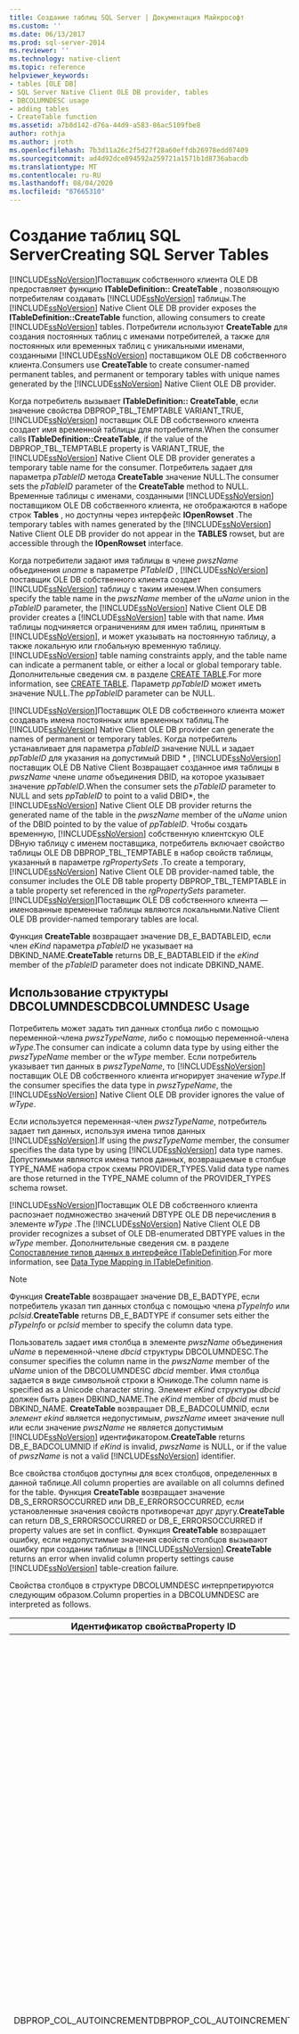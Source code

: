 ```yaml
---
title: Создание таблиц SQL Server | Документация Майкрософт
ms.custom: ''
ms.date: 06/13/2017
ms.prod: sql-server-2014
ms.reviewer: ''
ms.technology: native-client
ms.topic: reference
helpviewer_keywords:
- tables [OLE DB]
- SQL Server Native Client OLE DB provider, tables
- DBCOLUMNDESC usage
- adding tables
- CreateTable function
ms.assetid: a7b8d142-d76a-44d9-a583-86ac5109fbe8
author: rothja
ms.author: jroth
ms.openlocfilehash: 7b3d11a26c2f5d27f28a60effdb26978edd07409
ms.sourcegitcommit: ad4d92dce894592a259721a1571b1d8736abacdb
ms.translationtype: MT
ms.contentlocale: ru-RU
ms.lasthandoff: 08/04/2020
ms.locfileid: "87665310"
---
```

# <a name="creating-sql-server-tables"></a><span data-ttu-id="0e27c-102">Создание таблиц SQL Server</span><span class="sxs-lookup"><span data-stu-id="0e27c-102">Creating SQL Server Tables</span></span>
  <span data-ttu-id="0e27c-103">[!INCLUDE[ssNoVersion](../../includes/ssnoversion-md.md)]Поставщик собственного клиента OLE DB предоставляет функцию **ITableDefinition:: CreateTable** , позволяющую потребителям создавать [!INCLUDE[ssNoVersion](../../includes/ssnoversion-md.md)] таблицы.</span><span class="sxs-lookup"><span data-stu-id="0e27c-103">The [!INCLUDE[ssNoVersion](../../includes/ssnoversion-md.md)] Native Client OLE DB provider exposes the **ITableDefinition::CreateTable** function, allowing consumers to create [!INCLUDE[ssNoVersion](../../includes/ssnoversion-md.md)] tables.</span></span> <span data-ttu-id="0e27c-104">Потребители используют **CreateTable** для создания постоянных таблиц с именами потребителей, а также для постоянных или временных таблиц с уникальными именами, созданными [!INCLUDE[ssNoVersion](../../includes/ssnoversion-md.md)] поставщиком OLE DB собственного клиента.</span><span class="sxs-lookup"><span data-stu-id="0e27c-104">Consumers use **CreateTable** to create consumer-named permanent tables, and permanent or temporary tables with unique names generated by the [!INCLUDE[ssNoVersion](../../includes/ssnoversion-md.md)] Native Client OLE DB provider.</span></span>  
  
 <span data-ttu-id="0e27c-105">Когда потребитель вызывает **ITableDefinition:: CreateTable**, если значение свойства DBPROP_TBL_TEMPTABLE VARIANT_TRUE, [!INCLUDE[ssNoVersion](../../includes/ssnoversion-md.md)] поставщик OLE DB собственного клиента создает имя временной таблицы для потребителя.</span><span class="sxs-lookup"><span data-stu-id="0e27c-105">When the consumer calls **ITableDefinition::CreateTable**, if the value of the DBPROP_TBL_TEMPTABLE property is VARIANT_TRUE, the [!INCLUDE[ssNoVersion](../../includes/ssnoversion-md.md)] Native Client OLE DB provider generates a temporary table name for the consumer.</span></span> <span data-ttu-id="0e27c-106">Потребитель задает для параметра *pTableID* метода **CreateTable** значение NULL.</span><span class="sxs-lookup"><span data-stu-id="0e27c-106">The consumer sets the *pTableID* parameter of the **CreateTable** method to NULL.</span></span> <span data-ttu-id="0e27c-107">Временные таблицы с именами, созданными [!INCLUDE[ssNoVersion](../../includes/ssnoversion-md.md)] поставщиком OLE DB собственного клиента, не отображаются в наборе строк **Tables** , но доступны через интерфейс **IOpenRowset** .</span><span class="sxs-lookup"><span data-stu-id="0e27c-107">The temporary tables with names generated by the [!INCLUDE[ssNoVersion](../../includes/ssnoversion-md.md)] Native Client OLE DB provider do not appear in the **TABLES** rowset, but are accessible through the **IOpenRowset** interface.</span></span>  
  
 <span data-ttu-id="0e27c-108">Когда потребители задают имя таблицы в члене *pwszName* объединения *uname* в параметре *PTableID* , [!INCLUDE[ssNoVersion](../../includes/ssnoversion-md.md)] поставщик OLE DB собственного клиента создает [!INCLUDE[ssNoVersion](../../includes/ssnoversion-md.md)] таблицу с таким именем.</span><span class="sxs-lookup"><span data-stu-id="0e27c-108">When consumers specify the table name in the *pwszName* member of the *uName* union in the *pTableID* parameter, the [!INCLUDE[ssNoVersion](../../includes/ssnoversion-md.md)] Native Client OLE DB provider creates a [!INCLUDE[ssNoVersion](../../includes/ssnoversion-md.md)] table with that name.</span></span> <span data-ttu-id="0e27c-109">Имя таблицы подчиняется ограничениям для имен таблиц, принятым в [!INCLUDE[ssNoVersion](../../includes/ssnoversion-md.md)], и может указывать на постоянную таблицу, а также локальную или глобальную временную таблицу.</span><span class="sxs-lookup"><span data-stu-id="0e27c-109">[!INCLUDE[ssNoVersion](../../includes/ssnoversion-md.md)] table naming constraints apply, and the table name can indicate a permanent table, or either a local or global temporary table.</span></span> <span data-ttu-id="0e27c-110">Дополнительные сведения см. в разделе [CREATE TABLE](/sql/t-sql/statements/create-table-transact-sql).</span><span class="sxs-lookup"><span data-stu-id="0e27c-110">For more information, see [CREATE TABLE](/sql/t-sql/statements/create-table-transact-sql).</span></span> <span data-ttu-id="0e27c-111">Параметр *ppTableID* может иметь значение NULL.</span><span class="sxs-lookup"><span data-stu-id="0e27c-111">The *ppTableID* parameter can be NULL.</span></span>  
  
 <span data-ttu-id="0e27c-112">[!INCLUDE[ssNoVersion](../../includes/ssnoversion-md.md)]Поставщик OLE DB собственного клиента может создавать имена постоянных или временных таблиц.</span><span class="sxs-lookup"><span data-stu-id="0e27c-112">The [!INCLUDE[ssNoVersion](../../includes/ssnoversion-md.md)] Native Client OLE DB provider can generate the names of permanent or temporary tables.</span></span> <span data-ttu-id="0e27c-113">Когда потребитель устанавливает для параметра *pTableID* значение NULL и задает *ppTableID* для указания на допустимый DBID \* , [!INCLUDE[ssNoVersion](../../includes/ssnoversion-md.md)] поставщик OLE DB Native Client Возвращает созданное имя таблицы в *pwszName* члене *uname* объединения DBID, на которое указывает значение *ppTableID*.</span><span class="sxs-lookup"><span data-stu-id="0e27c-113">When the consumer sets the *pTableID* parameter to NULL and sets *ppTableID* to point to a valid DBID\*, the [!INCLUDE[ssNoVersion](../../includes/ssnoversion-md.md)] Native Client OLE DB provider returns the generated name of the table in the *pwszName* member of the *uName* union of the DBID pointed to by the value of *ppTableID*.</span></span> <span data-ttu-id="0e27c-114">Чтобы создать временную, [!INCLUDE[ssNoVersion](../../includes/ssnoversion-md.md)] собственную клиентскую OLE DBную таблицу с именем поставщика, потребитель включает свойство таблицы OLE DB DBPROP_TBL_TEMPTABLE в набор свойств таблицы, указанный в параметре *rgPropertySets* .</span><span class="sxs-lookup"><span data-stu-id="0e27c-114">To create a temporary, [!INCLUDE[ssNoVersion](../../includes/ssnoversion-md.md)] Native Client OLE DB provider-named table, the consumer includes the OLE DB table property DBPROP_TBL_TEMPTABLE in a table property set referenced in the *rgPropertySets* parameter.</span></span> [!INCLUDE[ssNoVersion](../../includes/ssnoversion-md.md)]<span data-ttu-id="0e27c-115">Поставщик OLE DB собственного клиента — именованные временные таблицы являются локальными.</span><span class="sxs-lookup"><span data-stu-id="0e27c-115">Native Client OLE DB provider-named temporary tables are local.</span></span>  
  
 <span data-ttu-id="0e27c-116">Функция **CreateTable** возвращает значение DB_E_BADTABLEID, если член *eKind* параметра *pTableID* не указывает на DBKIND_NAME.</span><span class="sxs-lookup"><span data-stu-id="0e27c-116">**CreateTable** returns DB_E_BADTABLEID if the *eKind* member of the *pTableID* parameter does not indicate DBKIND_NAME.</span></span>  
  
## <a name="dbcolumndesc-usage"></a><span data-ttu-id="0e27c-117">Использование структуры DBCOLUMNDESC</span><span class="sxs-lookup"><span data-stu-id="0e27c-117">DBCOLUMNDESC Usage</span></span>  
 <span data-ttu-id="0e27c-118">Потребитель может задать тип данных столбца либо с помощью переменной-члена *pwszTypeName*, либо с помощью переменной-члена *wType*.</span><span class="sxs-lookup"><span data-stu-id="0e27c-118">The consumer can indicate a column data type by using either the *pwszTypeName* member or the *wType* member.</span></span> <span data-ttu-id="0e27c-119">Если потребитель указывает тип данных в *pwszTypeName*, то [!INCLUDE[ssNoVersion](../../includes/ssnoversion-md.md)] поставщик OLE DB собственного клиента игнорирует значение *wType*.</span><span class="sxs-lookup"><span data-stu-id="0e27c-119">If the consumer specifies the data type in *pwszTypeName*, the [!INCLUDE[ssNoVersion](../../includes/ssnoversion-md.md)] Native Client OLE DB provider ignores the value of *wType*.</span></span>  
  
 <span data-ttu-id="0e27c-120">Если используется переменная-член *pwszTypeName*, потребитель задает тип данных, используя имена типов данных [!INCLUDE[ssNoVersion](../../includes/ssnoversion-md.md)].</span><span class="sxs-lookup"><span data-stu-id="0e27c-120">If using the *pwszTypeName* member, the consumer specifies the data type by using [!INCLUDE[ssNoVersion](../../includes/ssnoversion-md.md)] data type names.</span></span> <span data-ttu-id="0e27c-121">Допустимыми являются имена типов данных, возвращаемые в столбце TYPE_NAME набора строк схемы PROVIDER_TYPES.</span><span class="sxs-lookup"><span data-stu-id="0e27c-121">Valid data type names are those returned in the TYPE_NAME column of the PROVIDER_TYPES schema rowset.</span></span>  
  
 <span data-ttu-id="0e27c-122">[!INCLUDE[ssNoVersion](../../includes/ssnoversion-md.md)]Поставщик OLE DB собственного клиента распознает подмножество значений DBTYPE OLE DB перечисления в элементе *wType* .</span><span class="sxs-lookup"><span data-stu-id="0e27c-122">The [!INCLUDE[ssNoVersion](../../includes/ssnoversion-md.md)] Native Client OLE DB provider recognizes a subset of OLE DB-enumerated DBTYPE values in the *wType* member.</span></span> <span data-ttu-id="0e27c-123">Дополнительные сведения см. в разделе [Сопоставление типов данных в интерфейсе ITableDefinition](../../relational-databases/native-client-ole-db-data-types/data-type-mapping-in-itabledefinition.md).</span><span class="sxs-lookup"><span data-stu-id="0e27c-123">For more information, see [Data Type Mapping in ITableDefinition](../../relational-databases/native-client-ole-db-data-types/data-type-mapping-in-itabledefinition.md).</span></span>  
  
> [!NOTE]  
>  <span data-ttu-id="0e27c-124">Функция **CreateTable** возвращает значение DB_E_BADTYPE, если потребитель указал тип данных столбца с помощью члена *pTypeInfo* или *pclsid*.</span><span class="sxs-lookup"><span data-stu-id="0e27c-124">**CreateTable** returns DB_E_BADTYPE if consumer sets either the *pTypeInfo* or *pclsid* member to specify the column data type.</span></span>  
  
 <span data-ttu-id="0e27c-125">Пользователь задает имя столбца в элементе *pwszName* объединения *uName* в переменной-члене *dbcid* структуры DBCOLUMNDESC.</span><span class="sxs-lookup"><span data-stu-id="0e27c-125">The consumer specifies the column name in the *pwszName* member of the *uName* union of the DBCOLUMNDESC *dbcid* member.</span></span> <span data-ttu-id="0e27c-126">Имя столбца задается в виде символьной строки в Юникоде.</span><span class="sxs-lookup"><span data-stu-id="0e27c-126">The column name is specified as a Unicode character string.</span></span> <span data-ttu-id="0e27c-127">Элемент *eKind* структуры *dbcid* должен быть равен DBKIND_NAME.</span><span class="sxs-lookup"><span data-stu-id="0e27c-127">The *eKind* member of *dbcid* must be DBKIND_NAME.</span></span> <span data-ttu-id="0e27c-128">**CreateTable** возвращает DB_E_BADCOLUMNID, если *элемент ekind* является недопустимым, *pwszName* имеет значение null или если значение *pwszName* не является допустимым [!INCLUDE[ssNoVersion](../../includes/ssnoversion-md.md)] идентификатором.</span><span class="sxs-lookup"><span data-stu-id="0e27c-128">**CreateTable** returns DB_E_BADCOLUMNID if *eKind* is invalid, *pwszName* is NULL, or if the value of *pwszName* is not a valid [!INCLUDE[ssNoVersion](../../includes/ssnoversion-md.md)] identifier.</span></span>  
  
 <span data-ttu-id="0e27c-129">Все свойства столбцов доступны для всех столбцов, определенных в данной таблице.</span><span class="sxs-lookup"><span data-stu-id="0e27c-129">All column properties are available on all columns defined for the table.</span></span> <span data-ttu-id="0e27c-130">Функция **CreateTable** возвращает значение DB_S_ERRORSOCCURRED или DB_E_ERRORSOCCURRED, если установленные значения свойств противоречат друг другу.</span><span class="sxs-lookup"><span data-stu-id="0e27c-130">**CreateTable** can return DB_S_ERRORSOCCURRED or DB_E_ERRORSOCCURRED if property values are set in conflict.</span></span> <span data-ttu-id="0e27c-131">Функция **CreateTable** возвращает ошибку, если недопустимые значения свойств столбцов вызывают ошибку при создании таблицы в [!INCLUDE[ssNoVersion](../../includes/ssnoversion-md.md)].</span><span class="sxs-lookup"><span data-stu-id="0e27c-131">**CreateTable** returns an error when invalid column property settings cause [!INCLUDE[ssNoVersion](../../includes/ssnoversion-md.md)] table-creation failure.</span></span>  
  
 <span data-ttu-id="0e27c-132">Свойства столбцов в структуре DBCOLUMNDESC интерпретируются следующим образом.</span><span class="sxs-lookup"><span data-stu-id="0e27c-132">Column properties in a DBCOLUMNDESC are interpreted as follows.</span></span>  
  
|<span data-ttu-id="0e27c-133">Идентификатор свойства</span><span class="sxs-lookup"><span data-stu-id="0e27c-133">Property ID</span></span>|<span data-ttu-id="0e27c-134">Описание</span><span class="sxs-lookup"><span data-stu-id="0e27c-134">Description</span></span>|  
|-----------------|-----------------|  
|<span data-ttu-id="0e27c-135">DBPROP_COL_AUTOINCREMENT</span><span class="sxs-lookup"><span data-stu-id="0e27c-135">DBPROP_COL_AUTOINCREMENT</span></span>|<span data-ttu-id="0e27c-136">Ч/З Чтение/запись</span><span class="sxs-lookup"><span data-stu-id="0e27c-136">R/W: Read/write</span></span><br /><br /> <span data-ttu-id="0e27c-137">Значение по умолчанию: VARIANT_FALSE Description: задает свойство Identity для созданного столбца.</span><span class="sxs-lookup"><span data-stu-id="0e27c-137">Default: VARIANT_FALSE Description: Sets the identity property on the column created.</span></span> <span data-ttu-id="0e27c-138">В [!INCLUDE[ssNoVersion](../../includes/ssnoversion-md.md)] свойство идентификатора может иметь только один столбец таблицы.</span><span class="sxs-lookup"><span data-stu-id="0e27c-138">For [!INCLUDE[ssNoVersion](../../includes/ssnoversion-md.md)], the identity property is valid for a single column within a table.</span></span> <span data-ttu-id="0e27c-139">Если присвоить свойству значение VARIANT_TRUE более чем для одного столбца, то при [!INCLUDE[ssNoVersion](../../includes/ssnoversion-md.md)] попытке поставщика OLE DB собственного клиента создать таблицу на сервере будет возникнет ошибка.</span><span class="sxs-lookup"><span data-stu-id="0e27c-139">Setting the property to VARIANT_TRUE for more than a single column generates an error when the [!INCLUDE[ssNoVersion](../../includes/ssnoversion-md.md)] Native Client OLE DB provider attempts to create the table on the server.</span></span><br /><br /> <span data-ttu-id="0e27c-140">Свойство идентификаторов [!INCLUDE[ssNoVersion](../../includes/ssnoversion-md.md)] действительно только для типов **integer**, **numeric** и **decimal**, когда масштаб равен 0.</span><span class="sxs-lookup"><span data-stu-id="0e27c-140">The [!INCLUDE[ssNoVersion](../../includes/ssnoversion-md.md)] identity property is only valid for the **integer**, **numeric**, and **decimal** types when the scale is 0.</span></span> <span data-ttu-id="0e27c-141">Присвоение свойству значения VARIANT_TRUE для столбца любого другого типа данных приводит к ошибке, когда [!INCLUDE[ssNoVersion](../../includes/ssnoversion-md.md)] поставщик собственного клиента OLE DB пытается создать таблицу на сервере.</span><span class="sxs-lookup"><span data-stu-id="0e27c-141">Setting the property to VARIANT_TRUE on a column of any other data type generates an error when the [!INCLUDE[ssNoVersion](../../includes/ssnoversion-md.md)] Native Client OLE DB provider attempts to create the table on the server.</span></span><br /><br /> <span data-ttu-id="0e27c-142">[!INCLUDE[ssNoVersion](../../includes/ssnoversion-md.md)]Поставщик OLE DB собственного клиента возвращает DB_S_ERRORSOCCURRED, если DBPROP_COL_AUTOINCREMENT и DBPROP_COL_NULLABLE являются VARIANT_TRUE, а *элемент dwoption* DBPROP_COL_NULLABLE не DBPROPOPTIONS_REQUIRED.</span><span class="sxs-lookup"><span data-stu-id="0e27c-142">The [!INCLUDE[ssNoVersion](../../includes/ssnoversion-md.md)] Native Client OLE DB provider returns DB_S_ERRORSOCCURRED when DBPROP_COL_AUTOINCREMENT and DBPROP_COL_NULLABLE are both VARIANT_TRUE and the *dwOption* of DBPROP_COL_NULLABLE is not DBPROPOPTIONS_REQUIRED.</span></span> <span data-ttu-id="0e27c-143">Если оба свойства DBPROP_COL_AUTOINCREMENT и DBPROP_COL_NULLABLE имеют значение VARIANT_TRUE и элемент *dwOption* свойства DBPROP_COL_NULLABLE равен DBPROPOPTIONS_REQUIRED, будет возвращено значение DB_E_ERRORSOCCURRED.</span><span class="sxs-lookup"><span data-stu-id="0e27c-143">DB_E_ERRORSOCCURRED is returned when DBPROP_COL_AUTOINCREMENT and DBPROP_COL_NULLABLE are both VARIANT_TRUE and the *dwOption* of DBPROP_COL_NULLABLE equals DBPROPOPTIONS_REQUIRED.</span></span> <span data-ttu-id="0e27c-144">Столбец определяется с помощью свойства идентификатора [!INCLUDE[ssNoVersion](../../includes/ssnoversion-md.md)], а элементу DBPROP_COL_NULLABLE *dwStatus* присваивается значение DBPROPSTATUS_CONFLICTING.</span><span class="sxs-lookup"><span data-stu-id="0e27c-144">The column is defined with the [!INCLUDE[ssNoVersion](../../includes/ssnoversion-md.md)] identity property and the DBPROP_COL_NULLABLE *dwStatus* member is set to DBPROPSTATUS_CONFLICTING.</span></span>|  
|<span data-ttu-id="0e27c-145">DBPROP_COL_DEFAULT</span><span class="sxs-lookup"><span data-stu-id="0e27c-145">DBPROP_COL_DEFAULT</span></span>|<span data-ttu-id="0e27c-146">Ч/З Чтение/запись</span><span class="sxs-lookup"><span data-stu-id="0e27c-146">R/W: Read/write</span></span><br /><br /> <span data-ttu-id="0e27c-147">По умолчанию: нет</span><span class="sxs-lookup"><span data-stu-id="0e27c-147">Default: None</span></span><br /><br /> <span data-ttu-id="0e27c-148">Описание: создает для столбца ограничение [!INCLUDE[ssNoVersion](../../includes/ssnoversion-md.md)] DEFAULT.</span><span class="sxs-lookup"><span data-stu-id="0e27c-148">Description: Creates a [!INCLUDE[ssNoVersion](../../includes/ssnoversion-md.md)] DEFAULT constraint for the column.</span></span><br /><br /> <span data-ttu-id="0e27c-149">Элемент *vValue* структуры DBPROP может относиться к любому типу из определенного набора типов.</span><span class="sxs-lookup"><span data-stu-id="0e27c-149">The *vValue* DBPROP member can be any of a number of types.</span></span> <span data-ttu-id="0e27c-150">Элемент *vValue.vt* должен задавать тип, совместимый с типом данных столбца.</span><span class="sxs-lookup"><span data-stu-id="0e27c-150">The *vValue.vt* member should specify a type compatible with the data type of the column.</span></span> <span data-ttu-id="0e27c-151">Например, если столбец имеет тип DBTYPE_WSTR и для этого столбца задано значение по умолчанию BSTR N/A, эти два типа совместимы.</span><span class="sxs-lookup"><span data-stu-id="0e27c-151">For example, defining BSTR N/A as the default value for a column defined as DBTYPE_WSTR is a compatible match.</span></span> <span data-ttu-id="0e27c-152">Определение того же значения по умолчанию для столбца, определенного DBTYPE_R8, приводит к ошибке при [!INCLUDE[ssNoVersion](../../includes/ssnoversion-md.md)] попытке поставщика OLE DB собственного клиента создать таблицу на сервере.</span><span class="sxs-lookup"><span data-stu-id="0e27c-152">Defining the same default on a column defined as DBTYPE_R8 generates an error when the [!INCLUDE[ssNoVersion](../../includes/ssnoversion-md.md)] Native Client OLE DB provider attempts to create the table on the server.</span></span>|  
|<span data-ttu-id="0e27c-153">DBPROP_COL_DESCRIPTION</span><span class="sxs-lookup"><span data-stu-id="0e27c-153">DBPROP_COL_DESCRIPTION</span></span>|<span data-ttu-id="0e27c-154">Ч/З Чтение/запись</span><span class="sxs-lookup"><span data-stu-id="0e27c-154">R/W: Read/write</span></span><br /><br /> <span data-ttu-id="0e27c-155">По умолчанию: нет</span><span class="sxs-lookup"><span data-stu-id="0e27c-155">Default: None</span></span><br /><br /> <span data-ttu-id="0e27c-156">Описание: свойство столбца DBPROP_COL_DESCRIPTION не реализовано [!INCLUDE[ssNoVersion](../../includes/ssnoversion-md.md)] поставщиком собственного клиента OLE DB.</span><span class="sxs-lookup"><span data-stu-id="0e27c-156">Description: The DBPROP_COL_DESCRIPTION column property is not implemented by the [!INCLUDE[ssNoVersion](../../includes/ssnoversion-md.md)] Native Client OLE DB provider.</span></span><br /><br /> <span data-ttu-id="0e27c-157">Элемент *dwStatus* структуры DBPROP возвращает значение DBPROPSTATUS_NOTSUPPORTED при попытке потребителя записать значение свойства.</span><span class="sxs-lookup"><span data-stu-id="0e27c-157">The *dwStatus* member of the DBPROP structure returns DBPROPSTATUS_NOTSUPPORTED when the consumer attempts to write the property value.</span></span><br /><br /> <span data-ttu-id="0e27c-158">Установка свойства не является неустранимой ошибкой для [!INCLUDE[ssNoVersion](../../includes/ssnoversion-md.md)] поставщика собственного клиента OLE DB.</span><span class="sxs-lookup"><span data-stu-id="0e27c-158">Setting the property does not constitute a fatal error for the [!INCLUDE[ssNoVersion](../../includes/ssnoversion-md.md)] Native Client OLE DB provider.</span></span> <span data-ttu-id="0e27c-159">Если все остальные значения параметров допустимы, таблица [!INCLUDE[ssNoVersion](../../includes/ssnoversion-md.md)] будет создана.</span><span class="sxs-lookup"><span data-stu-id="0e27c-159">If all other parameter values are valid, the [!INCLUDE[ssNoVersion](../../includes/ssnoversion-md.md)] table is created.</span></span>|  
|<span data-ttu-id="0e27c-160">DBPROP_COL_FIXEDLENGTH</span><span class="sxs-lookup"><span data-stu-id="0e27c-160">DBPROP_COL_FIXEDLENGTH</span></span>|<span data-ttu-id="0e27c-161">Ч/З Чтение/запись</span><span class="sxs-lookup"><span data-stu-id="0e27c-161">R/W: Read/write</span></span><br /><br /> <span data-ttu-id="0e27c-162">Значение по умолчанию: VARIANT_FALSE</span><span class="sxs-lookup"><span data-stu-id="0e27c-162">Default: VARIANT_FALSE</span></span><br /><br /> <span data-ttu-id="0e27c-163">Описание. [!INCLUDE[ssNoVersion](../../includes/ssnoversion-md.md)] поставщик OLE DB собственного клиента использует DBPROP_COL_FIXEDLENGTH для определения сопоставления типов данных, когда потребитель определяет тип данных столбца с помощью элемента *WTYPE* объекта DBCOLUMNDESC.</span><span class="sxs-lookup"><span data-stu-id="0e27c-163">Description: The [!INCLUDE[ssNoVersion](../../includes/ssnoversion-md.md)] Native Client OLE DB provider uses DBPROP_COL_FIXEDLENGTH to determine data type-mapping when the consumer defines a column's data type by using the *wType* member of the DBCOLUMNDESC.</span></span> <span data-ttu-id="0e27c-164">Дополнительные сведения см. в разделе [Сопоставление типов данных в интерфейсе ITableDefinition](../../relational-databases/native-client-ole-db-data-types/data-type-mapping-in-itabledefinition.md).</span><span class="sxs-lookup"><span data-stu-id="0e27c-164">For more information, see [Data Type Mapping in ITableDefinition](../../relational-databases/native-client-ole-db-data-types/data-type-mapping-in-itabledefinition.md).</span></span>|  
|<span data-ttu-id="0e27c-165">DBPROP_COL_NULLABLE</span><span class="sxs-lookup"><span data-stu-id="0e27c-165">DBPROP_COL_NULLABLE</span></span>|<span data-ttu-id="0e27c-166">Ч/З Чтение/запись</span><span class="sxs-lookup"><span data-stu-id="0e27c-166">R/W: Read/write</span></span><br /><br /> <span data-ttu-id="0e27c-167">По умолчанию: нет</span><span class="sxs-lookup"><span data-stu-id="0e27c-167">Default: None</span></span><br /><br /> <span data-ttu-id="0e27c-168">Описание: при создании таблицы [!INCLUDE[ssNoVersion](../../includes/ssnoversion-md.md)] поставщик собственного клиента OLE DB указывает, должен ли столбец принимать значения NULL, если свойство задано.</span><span class="sxs-lookup"><span data-stu-id="0e27c-168">Description: When creating the table, the [!INCLUDE[ssNoVersion](../../includes/ssnoversion-md.md)] Native Client OLE DB provider indicates whether the column should accept null values if the property is set.</span></span> <span data-ttu-id="0e27c-169">Когда свойство не задано, способность столбца принимать значения NULL определяется установленным по умолчанию параметром базы данных [!INCLUDE[ssNoVersion](../../includes/ssnoversion-md.md)] ANSI_NULLS.</span><span class="sxs-lookup"><span data-stu-id="0e27c-169">When the property is not set, the ability of the column to accept NULL as a value is determined by the [!INCLUDE[ssNoVersion](../../includes/ssnoversion-md.md)] ANSI_NULLS default database option.</span></span><br /><br /> <span data-ttu-id="0e27c-170">[!INCLUDE[ssNoVersion](../../includes/ssnoversion-md.md)]Поставщик OLE DB собственного клиента является поставщиком, совместимым с ISO.</span><span class="sxs-lookup"><span data-stu-id="0e27c-170">The [!INCLUDE[ssNoVersion](../../includes/ssnoversion-md.md)] Native Client OLE DB provider is an ISO-compliant provider.</span></span> <span data-ttu-id="0e27c-171">Подключенные сеансы ведут себя в соответствии со стандартом ISO.</span><span class="sxs-lookup"><span data-stu-id="0e27c-171">Connected sessions exhibit ISO behaviors.</span></span> <span data-ttu-id="0e27c-172">Если потребитель не задал свойство DBPROP_COL_NULLABLE, столбец принимает значения NULL.</span><span class="sxs-lookup"><span data-stu-id="0e27c-172">If the consumer does not set DBPROP_COL_NULLABLE, columns accept null values.</span></span>|  
|<span data-ttu-id="0e27c-173">DBPROP_COL_PRIMARYKEY</span><span class="sxs-lookup"><span data-stu-id="0e27c-173">DBPROP_COL_PRIMARYKEY</span></span>|<span data-ttu-id="0e27c-174">Ч/З Чтение/запись</span><span class="sxs-lookup"><span data-stu-id="0e27c-174">R/W: Read/write</span></span><br /><br /> <span data-ttu-id="0e27c-175">По умолчанию: VARIANT_FALSE Description: при VARIANT_TRUE [!INCLUDE[ssNoVersion](../../includes/ssnoversion-md.md)] поставщик OLE DB собственного клиента создает столбец с ограничением первичного ключа.</span><span class="sxs-lookup"><span data-stu-id="0e27c-175">Default: VARIANT_FALSE Description: When VARIANT_TRUE, the [!INCLUDE[ssNoVersion](../../includes/ssnoversion-md.md)] Native Client OLE DB provider creates the column with a PRIMARY KEY constraint.</span></span><br /><br /> <span data-ttu-id="0e27c-176">При задании в качестве свойства столбца только один столбец может определять это ограничение.</span><span class="sxs-lookup"><span data-stu-id="0e27c-176">When defined as a column property, only a single column can determine the constraint.</span></span> <span data-ttu-id="0e27c-177">Установка свойства VARIANT_TRUE для более чем одного столбца возвращает ошибку, когда [!INCLUDE[ssNoVersion](../../includes/ssnoversion-md.md)] поставщик собственного клиента OLE DB пытается создать [!INCLUDE[ssNoVersion](../../includes/ssnoversion-md.md)] таблицу.</span><span class="sxs-lookup"><span data-stu-id="0e27c-177">Setting the property VARIANT_TRUE for more than a single column returns an error when the [!INCLUDE[ssNoVersion](../../includes/ssnoversion-md.md)] Native Client OLE DB provider attempts to create the [!INCLUDE[ssNoVersion](../../includes/ssnoversion-md.md)] table.</span></span><br /><br /> <span data-ttu-id="0e27c-178">Примечание. Потребитель может использовать метод **IIndexDefinition::CreateIndex** для создания ограничения PRIMARY KEY для нескольких столбцов.</span><span class="sxs-lookup"><span data-stu-id="0e27c-178">Note: The consumer can use **IIndexDefinition::CreateIndex** to create a PRIMARY KEY constraint on two or more columns.</span></span><br /><br /> <span data-ttu-id="0e27c-179">[!INCLUDE[ssNoVersion](../../includes/ssnoversion-md.md)]Поставщик OLE DB собственного клиента возвращает DB_S_ERRORSOCCURRED, если DBPROP_COL_PRIMARYKEY и DBPROP_COL_UNIQUE являются VARIANT_TRUE, а *элемент dwoption* DBPROP_COL_UNIQUE не DBPROPOPTIONS_REQUIRED.</span><span class="sxs-lookup"><span data-stu-id="0e27c-179">The [!INCLUDE[ssNoVersion](../../includes/ssnoversion-md.md)] Native Client OLE DB provider returns DB_S_ERRORSOCCURRED when DBPROP_COL_PRIMARYKEY and DBPROP_COL_UNIQUE are both VARIANT_TRUE and the *dwOption* of DBPROP_COL_UNIQUE is not DBPROPOPTIONS_REQUIRED.</span></span><br /><br /> <span data-ttu-id="0e27c-180">Если оба свойства DBPROP_COL_PRIMARYKEY и DBPROP_COL_UNIQUE имеют значение VARIANT_TRUE и элемент *dwOption* свойства DBPROP_COL_UNIQUE равен DBPROPOPTIONS_REQUIRED, будет возвращено значение DB_E_ERRORSOCCURRED.</span><span class="sxs-lookup"><span data-stu-id="0e27c-180">DB_E_ERRORSOCCURRED is returned when DBPROP_COL_PRIMARYKEY and DBPROP_COL_UNIQUE are both VARIANT_TRUE and the *dwOption* of DBPROP_COL_UNIQUE equals DBPROPOPTIONS_REQUIRED.</span></span> <span data-ttu-id="0e27c-181">Столбец определяется с помощью свойства идентификаторов [!INCLUDE[ssNoVersion](../../includes/ssnoversion-md.md)], а элементу DBPROP_COL_PRIMARYKEY *dwStatus* присваивается значение DBPROPSTATUS_CONFLICTING.</span><span class="sxs-lookup"><span data-stu-id="0e27c-181">The column is defined with the [!INCLUDE[ssNoVersion](../../includes/ssnoversion-md.md)] identity property and the DBPROP_COL_PRIMARYKEY *dwStatus* member is set to DBPROPSTATUS_CONFLICTING.</span></span><br /><br /> <span data-ttu-id="0e27c-182">[!INCLUDE[ssNoVersion](../../includes/ssnoversion-md.md)]Поставщик OLE DB собственного клиента возвращает ошибку, когда DBPROP_COL_PRIMARYKEY и DBPROP_COL_NULLABLE оба VARIANT_TRUE.</span><span class="sxs-lookup"><span data-stu-id="0e27c-182">The [!INCLUDE[ssNoVersion](../../includes/ssnoversion-md.md)] Native Client OLE DB provider returns an error when DBPROP_COL_PRIMARYKEY and DBPROP_COL_NULLABLE are both VARIANT_TRUE.</span></span><br /><br /> <span data-ttu-id="0e27c-183">[!INCLUDE[ssNoVersion](../../includes/ssnoversion-md.md)]Поставщик OLE DB собственного клиента возвращает ошибку [!INCLUDE[ssNoVersion](../../includes/ssnoversion-md.md)] , когда потребитель пытается создать ограничение первичного ключа для столбца недопустимого [!INCLUDE[ssNoVersion](../../includes/ssnoversion-md.md)] типа данных.</span><span class="sxs-lookup"><span data-stu-id="0e27c-183">The [!INCLUDE[ssNoVersion](../../includes/ssnoversion-md.md)] Native Client OLE DB provider returns an error from [!INCLUDE[ssNoVersion](../../includes/ssnoversion-md.md)] when the consumer attempts to create a PRIMARY KEY constraint on a column of invalid [!INCLUDE[ssNoVersion](../../includes/ssnoversion-md.md)] data type.</span></span> <span data-ttu-id="0e27c-184">Ограничения PRIMARY KEY нельзя определять для столбцов, относящихся к типам данных [!INCLUDE[ssNoVersion](../../includes/ssnoversion-md.md)]**bit**, **text**, **ntext** и **image**.</span><span class="sxs-lookup"><span data-stu-id="0e27c-184">PRIMARY KEY constraints cannot be defined on columns created with the [!INCLUDE[ssNoVersion](../../includes/ssnoversion-md.md)] data types **bit**, **text**, **ntext**, and **image**.</span></span>|  
|<span data-ttu-id="0e27c-185">DBPROP_COL_UNIQUE</span><span class="sxs-lookup"><span data-stu-id="0e27c-185">DBPROP_COL_UNIQUE</span></span>|<span data-ttu-id="0e27c-186">Ч/З Чтение/запись</span><span class="sxs-lookup"><span data-stu-id="0e27c-186">R/W: Read/write</span></span><br /><br /> <span data-ttu-id="0e27c-187">Значение по умолчанию: VARIANT_FALSE Description: применяет [!INCLUDE[ssNoVersion](../../includes/ssnoversion-md.md)] к столбцу ограничение UNIQUE.</span><span class="sxs-lookup"><span data-stu-id="0e27c-187">Default: VARIANT_FALSE Description: Applies a [!INCLUDE[ssNoVersion](../../includes/ssnoversion-md.md)] UNIQUE constraint to the column.</span></span><br /><br /> <span data-ttu-id="0e27c-188">При задании в качестве свойства столбца только к одному столбцу может быть применено это ограничение.</span><span class="sxs-lookup"><span data-stu-id="0e27c-188">When defined as a column property, the constraint is applied on a single column only.</span></span> <span data-ttu-id="0e27c-189">Потребитель может использовать метод **IIndexDefinition::CreateIndex** с целью создания ограничения UNIQUE для сочетания значений нескольких столбцов.</span><span class="sxs-lookup"><span data-stu-id="0e27c-189">The consumer can use **IIndexDefinition::CreateIndex** to apply a UNIQUE constraint on the combined values of two or more columns.</span></span><br /><br /> <span data-ttu-id="0e27c-190">[!INCLUDE[ssNoVersion](../../includes/ssnoversion-md.md)]Поставщик OLE DB собственного клиента возвращает DB_S_ERRORSOCCURRED, если DBPROP_COL_PRIMARYKEY и DBPROP_COL_UNIQUE являются VARIANT_TRUE и *элемент dwoption* не DBPROPOPTIONS_REQUIRED.</span><span class="sxs-lookup"><span data-stu-id="0e27c-190">The [!INCLUDE[ssNoVersion](../../includes/ssnoversion-md.md)] Native Client OLE DB provider returns DB_S_ERRORSOCCURRED when DBPROP_COL_PRIMARYKEY and DBPROP_COL_UNIQUE are both VARIANT_TRUE and *dwOption* is not DBPROPOPTIONS_REQUIRED.</span></span><br /><br /> <span data-ttu-id="0e27c-191">Если оба свойства DBPROP_COL_PRIMARYKEY и DBPROP_COL_UNIQUE имеют значение VARIANT_TRUE и элемент *dwOption* равен DBPROPOPTIONS_REQUIRED, будет возвращено значение DB_E_ERRORSOCCURRED.</span><span class="sxs-lookup"><span data-stu-id="0e27c-191">DB_E_ERRORSOCCURRED is returned when DBPROP_COL_PRIMARYKEY and DBPROP_COL_UNIQUE are both VARIANT_TRUE and *dwOption* equals DBPROPOPTIONS_REQUIRED.</span></span> <span data-ttu-id="0e27c-192">Столбец определяется с помощью свойства идентификаторов [!INCLUDE[ssNoVersion](../../includes/ssnoversion-md.md)], а элементу DBPROP_COL_PRIMARYKEY *dwStatus* присваивается значение DBPROPSTATUS_CONFLICTING.</span><span class="sxs-lookup"><span data-stu-id="0e27c-192">The column is defined with the [!INCLUDE[ssNoVersion](../../includes/ssnoversion-md.md)] identity property and the DBPROP_COL_PRIMARYKEY *dwStatus* member is set to DBPROPSTATUS_CONFLICTING.</span></span><br /><br /> <span data-ttu-id="0e27c-193">[!INCLUDE[ssNoVersion](../../includes/ssnoversion-md.md)]Поставщик OLE DB собственного клиента возвращает DB_S_ERRORSOCCURRED, если DBPROP_COL_NULLABLE и DBPROP_COL_UNIQUE являются VARIANT_TRUE и *элемент dwoption* не DBPROPOPTIONS_REQUIRED.</span><span class="sxs-lookup"><span data-stu-id="0e27c-193">The [!INCLUDE[ssNoVersion](../../includes/ssnoversion-md.md)] Native Client OLE DB provider returns DB_S_ERRORSOCCURRED when DBPROP_COL_NULLABLE and DBPROP_COL_UNIQUE are both VARIANT_TRUE and *dwOption* is not DBPROPOPTIONS_REQUIRED.</span></span><br /><br /> <span data-ttu-id="0e27c-194">Если оба свойства DBPROP_COL_NULLABLE и DBPROP_COL_UNIQUE имеют значение VARIANT_TRUE и элемент *dwOption* равен DBPROPOPTIONS_REQUIRED, будет возвращено значение DB_E_ERRORSOCCURRED.</span><span class="sxs-lookup"><span data-stu-id="0e27c-194">DB_E_ERRORSOCCURRED is returned when DBPROP_COL_NULLABLE and DBPROP_COL_UNIQUE are both VARIANT_TRUE and *dwOption* equals DBPROPOPTIONS_REQUIRED.</span></span> <span data-ttu-id="0e27c-195">Столбец определяется с помощью свойства идентификатора [!INCLUDE[ssNoVersion](../../includes/ssnoversion-md.md)], а элементу DBPROP_COL_NULLABLE *dwStatus* присваивается значение DBPROPSTATUS_CONFLICTING.</span><span class="sxs-lookup"><span data-stu-id="0e27c-195">The column is defined with the [!INCLUDE[ssNoVersion](../../includes/ssnoversion-md.md)] identity property and the DBPROP_COL_NULLABLE *dwStatus* member is set to DBPROPSTATUS_CONFLICTING.</span></span><br /><br /> <span data-ttu-id="0e27c-196">[!INCLUDE[ssNoVersion](../../includes/ssnoversion-md.md)]Поставщик OLE DB собственного клиента возвращает ошибку [!INCLUDE[ssNoVersion](../../includes/ssnoversion-md.md)] , когда потребитель пытается создать ограничение UNIQUE для столбца недопустимого [!INCLUDE[ssNoVersion](../../includes/ssnoversion-md.md)] типа данных.</span><span class="sxs-lookup"><span data-stu-id="0e27c-196">The [!INCLUDE[ssNoVersion](../../includes/ssnoversion-md.md)] Native Client OLE DB provider returns an error from [!INCLUDE[ssNoVersion](../../includes/ssnoversion-md.md)] when the consumer attempts to create a UNIQUE constraint on a column of invalid [!INCLUDE[ssNoVersion](../../includes/ssnoversion-md.md)] data type.</span></span> <span data-ttu-id="0e27c-197">Ограничения UNIQUE нельзя определять для столбцов, относящихся к типу данных [!INCLUDE[ssNoVersion](../../includes/ssnoversion-md.md)] **bit**.</span><span class="sxs-lookup"><span data-stu-id="0e27c-197">UNIQUE constraints cannot be defined on columns created with the [!INCLUDE[ssNoVersion](../../includes/ssnoversion-md.md)] **bit** data type.</span></span>|  
  
 <span data-ttu-id="0e27c-198">Когда потребитель вызывает **ITableDefinition:: CreateTable**, [!INCLUDE[ssNoVersion](../../includes/ssnoversion-md.md)] поставщик OLE DB собственного клиента интерпретирует свойства таблицы следующим образом.</span><span class="sxs-lookup"><span data-stu-id="0e27c-198">When the consumer calls **ITableDefinition::CreateTable**, the [!INCLUDE[ssNoVersion](../../includes/ssnoversion-md.md)] Native Client OLE DB provider interprets table properties as follows.</span></span>  
  
|<span data-ttu-id="0e27c-199">Идентификатор свойства</span><span class="sxs-lookup"><span data-stu-id="0e27c-199">Property ID</span></span>|<span data-ttu-id="0e27c-200">Описание</span><span class="sxs-lookup"><span data-stu-id="0e27c-200">Description</span></span>|  
|-----------------|-----------------|  
|<span data-ttu-id="0e27c-201">DBPROP_TBL_TEMPTABLE</span><span class="sxs-lookup"><span data-stu-id="0e27c-201">DBPROP_TBL_TEMPTABLE</span></span>|<span data-ttu-id="0e27c-202">Ч/З Чтение/запись</span><span class="sxs-lookup"><span data-stu-id="0e27c-202">R/W: Read/write</span></span><br /><br /> <span data-ttu-id="0e27c-203">Значение по умолчанию: VARIANT_FALSE Description: по умолчанию [!INCLUDE[ssNoVersion](../../includes/ssnoversion-md.md)] поставщик OLE DB собственного клиента создает таблицы с именами, указанными потребителем.</span><span class="sxs-lookup"><span data-stu-id="0e27c-203">Default: VARIANT_FALSE Description: By default, the [!INCLUDE[ssNoVersion](../../includes/ssnoversion-md.md)] Native Client OLE DB provider creates tables named by the consumer.</span></span> <span data-ttu-id="0e27c-204">При VARIANT_TRUE [!INCLUDE[ssNoVersion](../../includes/ssnoversion-md.md)] поставщик OLE DB собственного клиента создает имя временной таблицы для потребителя.</span><span class="sxs-lookup"><span data-stu-id="0e27c-204">When VARIANT_TRUE, The [!INCLUDE[ssNoVersion](../../includes/ssnoversion-md.md)] Native Client OLE DB provider generates a temporary table name for the consumer.</span></span> <span data-ttu-id="0e27c-205">Потребитель задает для параметра *pTableID* метода **CreateTable** значение NULL.</span><span class="sxs-lookup"><span data-stu-id="0e27c-205">The consumer sets the *pTableID* parameter of **CreateTable** to NULL.</span></span> <span data-ttu-id="0e27c-206">Параметр *ppTableID* должен содержать допустимый указатель.</span><span class="sxs-lookup"><span data-stu-id="0e27c-206">The *ppTableID* parameter must contain a valid pointer.</span></span>|  
  
 <span data-ttu-id="0e27c-207">Если потребитель запрашивает открытие набора строк в успешно созданной таблице, то [!INCLUDE[ssNoVersion](../../includes/ssnoversion-md.md)] поставщик OLE DB собственного клиента открывает набор строк, поддерживающий курсоры.</span><span class="sxs-lookup"><span data-stu-id="0e27c-207">If the consumer requests that a rowset be opened on a successfully created table, the [!INCLUDE[ssNoVersion](../../includes/ssnoversion-md.md)] Native Client OLE DB provider opens a cursor-supported rowset.</span></span> <span data-ttu-id="0e27c-208">Все свойства набора строк могут быть заданы в передаваемых наборах свойств.</span><span class="sxs-lookup"><span data-stu-id="0e27c-208">Any rowset properties can be indicated in the property sets passed.</span></span>  
  
 <span data-ttu-id="0e27c-209">В данном примере создается таблица [!INCLUDE[ssNoVersion](../../includes/ssnoversion-md.md)].</span><span class="sxs-lookup"><span data-stu-id="0e27c-209">This example creates a [!INCLUDE[ssNoVersion](../../includes/ssnoversion-md.md)] table.</span></span>  
  
```  
// This CREATE TABLE statement shows the details of the table created by   
// the following example code.  
//  
// CREATE TABLE OrderDetails  
// (  
//    OrderID      int      NOT NULL  
//    ProductID   int      NOT NULL  
//    CONSTRAINT PK_OrderDetails  
//         PRIMARY KEY CLUSTERED (OrderID, ProductID),  
//    UnitPrice   money      NOT NULL,  
//    Quantity   int      NOT NULL,  
//    Discount   decimal(2,2)   NOT NULL  
//        DEFAULT 0  
// )  
//  
// The PRIMARY KEY constraint is created in an additional example.  
HRESULT CreateTable  
    (  
    ITableDefinition* pITableDefinition  
    )  
    {  
    DBID            dbidTable;  
    const ULONG     nCols = 5;  
    ULONG           nCol;  
    ULONG           nProp;  
    DBCOLUMNDESC    dbcoldesc[nCols];  
  
    HRESULT         hr;  
  
    // Set up column descriptions. First, set default property values for  
    //  the columns.  
    for (nCol = 0; nCol < nCols; nCol++)  
        {  
        dbcoldesc[nCol].pwszTypeName = NULL;  
        dbcoldesc[nCol].pTypeInfo = NULL;  
        dbcoldesc[nCol].rgPropertySets = new DBPROPSET;  
        dbcoldesc[nCol].pclsid = NULL;  
        dbcoldesc[nCol].cPropertySets = 1;  
        dbcoldesc[nCol].ulColumnSize = 0;  
        dbcoldesc[nCol].dbcid.eKind = DBKIND_NAME;  
        dbcoldesc[nCol].wType = DBTYPE_I4;  
        dbcoldesc[nCol].bPrecision = 0;  
        dbcoldesc[nCol].bScale = 0;  
  
        dbcoldesc[nCol].rgPropertySets[0].rgProperties =   
            new DBPROP[NCOLPROPS_MAX];  
        dbcoldesc[nCol].rgPropertySets[0].cProperties = NCOLPROPS_MAX;  
        dbcoldesc[nCol].rgPropertySets[0].guidPropertySet =  
            DBPROPSET_COLUMN;  
  
        for (nProp = 0; nProp < NCOLPROPS_MAX; nProp++)  
            {  
            dbcoldesc[nCol].rgPropertySets[0].rgProperties[nProp].  
                dwOptions = DBPROPOPTIONS_REQUIRED;  
            dbcoldesc[nCol].rgPropertySets[0].rgProperties[nProp].colid  
                 = DB_NULLID;  
  
            VariantInit(  
                &(dbcoldesc[nCol].rgPropertySets[0].rgProperties[nProp].  
                    vValue));  
  
            dbcoldesc[nCol].rgPropertySets[0].rgProperties[nProp].  
                vValue.vt = VT_BOOL;  
            }  
        }  
  
    // Set the column-specific information.  
    dbcoldesc[0].dbcid.uName.pwszName = L"OrderID";  
    dbcoldesc[0].rgPropertySets[0].rgProperties[0].dwPropertyID =   
        DBPROP_COL_NULLABLE;  
    dbcoldesc[0].rgPropertySets[0].rgProperties[0].vValue.boolVal =   
        VARIANT_FALSE;  
    dbcoldesc[0].rgPropertySets[0].cProperties = 1;  
  
    dbcoldesc[1].dbcid.uName.pwszName = L"ProductID";  
    dbcoldesc[1].rgPropertySets[0].rgProperties[0].dwPropertyID =   
        DBPROP_COL_NULLABLE;  
    dbcoldesc[1].rgPropertySets[0].rgProperties[0].vValue.boolVal =   
        VARIANT_FALSE;  
    dbcoldesc[1].rgPropertySets[0].cProperties = 1;  
  
    dbcoldesc[2].dbcid.uName.pwszName = L"UnitPrice";  
    dbcoldesc[2].wType = DBTYPE_CY;  
    dbcoldesc[2].rgPropertySets[0].rgProperties[0].dwPropertyID =   
        DBPROP_COL_NULLABLE;  
    dbcoldesc[2].rgPropertySets[0].rgProperties[0].vValue.boolVal =   
        VARIANT_FALSE;  
    dbcoldesc[2].rgPropertySets[0].cProperties = 1;  
  
    dbcoldesc[3].dbcid.uName.pwszName = L"Quantity";  
    dbcoldesc[3].rgPropertySets[0].rgProperties[0].dwPropertyID =   
        DBPROP_COL_NULLABLE;  
    dbcoldesc[3].rgPropertySets[0].rgProperties[0].vValue.boolVal =   
        VARIANT_FALSE;  
    dbcoldesc[3].rgPropertySets[0].cProperties = 1;  
  
    dbcoldesc[4].dbcid.uName.pwszName = L"Discount";  
    dbcoldesc[4].wType = DBTYPE_NUMERIC;  
    dbcoldesc[4].bPrecision = 2;  
    dbcoldesc[4].bScale = 2;  
    dbcoldesc[4].rgPropertySets[0].rgProperties[0].dwPropertyID =   
        DBPROP_COL_NULLABLE;  
    dbcoldesc[4].rgPropertySets[0].rgProperties[0].vValue.boolVal =   
        VARIANT_FALSE;  
    dbcoldesc[4].rgPropertySets[0].rgProperties[1].dwPropertyID =   
        DBPROP_COL_DEFAULT;  
    dbcoldesc[4].rgPropertySets[0].rgProperties[1].vValue.vt = VT_BSTR;  
    dbcoldesc[4].rgPropertySets[0].rgProperties[1].vValue.bstrVal =  
        SysAllocString(L"0");  
    dbcoldesc[4].rgPropertySets[0].cProperties = 2;  
  
    // Set up the dbid for OrderDetails.  
    dbidTable.eKind = DBKIND_NAME;  
    dbidTable.uName.pwszName = L"OrderDetails";  
  
    if (FAILED(hr = pITableDefinition->CreateTable(NULL, &dbidTable,  
        nCols, dbcoldesc, NULL, 0, NULL, NULL, NULL)))  
        {  
        DumpError(pITableDefinition, IID_ITableDefinition);  
        goto SAFE_EXIT;  
        }  
  
SAFE_EXIT:  
    // Clean up dynamic allocation in the property sets.  
    for (nCol = 0; nCol < nCols; nCol++)  
        {  
        for (nProp = 0; nProp < NCOLPROPS_MAX; nProp++)  
            {  
            if (dbcoldesc[nCol].rgPropertySets[0].rgProperties[nProp].  
                vValue.vt == VT_BSTR)  
                {  
                SysFreeString(dbcoldesc[nCol].rgPropertySets[0].  
                    rgProperties[nProp].vValue.bstrVal);  
                }  
            }  
  
        delete [] dbcoldesc[nCol].rgPropertySets[0].rgProperties;  
        delete [] dbcoldesc[nCol].rgPropertySets;  
        }  
  
    return (hr);  
    }  
```  
  
## <a name="see-also"></a><span data-ttu-id="0e27c-210">См. также:</span><span class="sxs-lookup"><span data-stu-id="0e27c-210">See Also</span></span>  
 [<span data-ttu-id="0e27c-211">Таблицы и индексы</span><span class="sxs-lookup"><span data-stu-id="0e27c-211">Tables and Indexes</span></span>](../../relational-databases/native-client-ole-db-tables-indexes/tables-and-indexes.md)  
  
  
